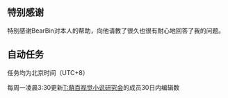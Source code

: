 ## 特别感谢
特别感谢BearBin对本人的帮助，向他请教了很久也很有耐心地回答了我的问题。

## 自动任务
任务均为北京时间（UTC+8）

每周一凌晨3:30更新[T:萌百视觉小说研究会](https://zh.moegirl.org.cn/_?curid=506405)的成员30日内编辑数

